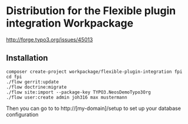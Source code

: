 # Distribution for the Flexible plugin integration Workpackage

http://forge.typo3.org/issues/45013

## Installation

```
composer create-project workpackage/flexible-plugin-integration fpi
cd fpi
./flow gerrit:update
./flow doctrine:migrate
./flow site:import --package-key TYPO3.NeosDemoTypo3Org
./flow user:create admin joh316 max mustermann
```

Then you can go to to http://[my-domain]/setup to set up your database configuration